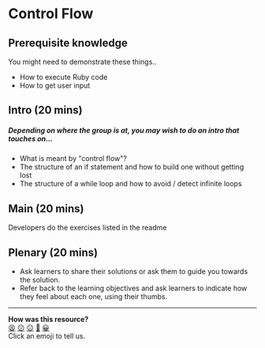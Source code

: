 # Control Flow

## Prerequisite knowledge

You might need to demonstrate these things..
- How to execute Ruby code
- How to get user input
## Intro (20 mins)
##### Depending on where the group is at, you may wish to do an intro that touches on...
- What is meant by "control flow"?
- The structure of an if statement and how to build one without getting lost
- The structure of a while loop and how to avoid / detect infinite loops

## Main (20 mins)

Developers do the exercises listed in the readme

## Plenary (20 mins)

- Ask learners to share their solutions or ask them to guide you towards the solution.
- Refer back to the learning objectives and ask learners to indicate how they feel about each one, using their thumbs.

<!-- BEGIN GENERATED SECTION DO NOT EDIT -->

---

**How was this resource?**  
[😫](https://airtable.com/shrUJ3t7KLMqVRFKR?prefill_Repository=skills-workshops&prefill_File=programming_fundamentals/control_flow/COACH_INSTRUCTIONS.md&prefill_Sentiment=😫) [😕](https://airtable.com/shrUJ3t7KLMqVRFKR?prefill_Repository=skills-workshops&prefill_File=programming_fundamentals/control_flow/COACH_INSTRUCTIONS.md&prefill_Sentiment=😕) [😐](https://airtable.com/shrUJ3t7KLMqVRFKR?prefill_Repository=skills-workshops&prefill_File=programming_fundamentals/control_flow/COACH_INSTRUCTIONS.md&prefill_Sentiment=😐) [🙂](https://airtable.com/shrUJ3t7KLMqVRFKR?prefill_Repository=skills-workshops&prefill_File=programming_fundamentals/control_flow/COACH_INSTRUCTIONS.md&prefill_Sentiment=🙂) [😀](https://airtable.com/shrUJ3t7KLMqVRFKR?prefill_Repository=skills-workshops&prefill_File=programming_fundamentals/control_flow/COACH_INSTRUCTIONS.md&prefill_Sentiment=😀)  
Click an emoji to tell us.

<!-- END GENERATED SECTION DO NOT EDIT -->
